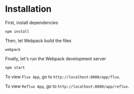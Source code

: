 # Installation

First, install dependencies
```
npm install
```


Then, let Webpack build the files
```
webpack
```


Finally, let's run the Webpack development server
```
npm start
```


To view `Flux App`, go to `http://localhost:8080/app/flux`.

To view `Reflux App`, go to `http://localhost:8080/app/reflux`.


